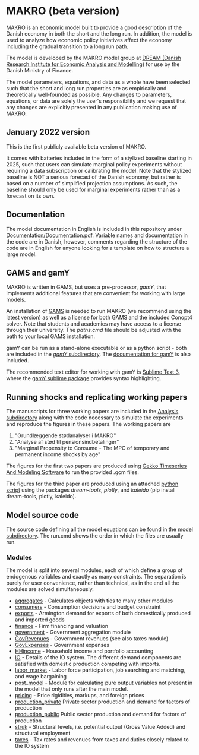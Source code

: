# MAKRO (beta version)
MAKRO is an economic model built to provide a good description of the Danish economy in both the short and the long run.
In addition, the model is used to analyze how economic policy initiatives affect the economy including the gradual transition to a long run path.

The model is developed by the MAKRO model group at [DREAM (Danish Research Institute for Economic Analysis and Modelling)](https://dreamgruppen.dk/) for use by the Danish Ministry of Finance.

The model parameters, equations, and data as a whole have been selected such that the short and long run properties are as empirically and theoretically well-founded as possible. Any changes to parameters, equations, or data are solely the user's responsibility and we request that any changes are explicitly presented in any publication making use of MAKRO.

## January 2022 version
This is the first publicly available beta version of MAKRO.

It comes with batteries included in the form of a stylized baseline starting in 2025, such that users can simulate marginal policy experiments without requiring a data subscription or calibrating the model.
Note that the stylized baseline is NOT a serious forecast of the Danish economy, but rather is based on a number of simplified projection assumptions. As such, the baseline should only be used for marginal experiments rather than as a forecast on its own.

## Documentation
The model documentation in English is included in this repository under [Documentation/Documentation.pdf](Documentation/Documentation.pdf).
Variable names and documentation in the code are in Danish, however, comments regarding the structure of the code are in English for anyone looking for a template on how to structure a large model.

## GAMS and gamY
MAKRO is written in GAMS, but uses a pre-processor, *gamY*, that implements additional features that are convenient for working with large models.

An installation of [GAMS](https://www.gams.com/) is needed to run MAKRO (we recommend using the latest version) as well as a license for both GAMS and the included Conopt4 solver. Note that students and academics may have access to a license through their university.
The *paths.cmd* file should be adjusted with the path to your local GAMS installation.

gamY can be run as a stand-alone executable or as a python script - both are included in the [*gamY* subdirectory](gamY/). The [documentation for gamY](gamY/gamY.pdf) is also included.

The recommended text editor for working with gamY is [Sublime Text 3](https://www.sublimetext.com/3), where the [gamY sublime package](https://packagecontrol.io/packages/gamY) provides syntax highlighting.

## Running shocks and replicating working papers
The manuscripts for three working papers  are included in the [Analysis subdirectory](Analysis/) along with the code necessary to simulate the experiments and reproduce the figures in these papers. The working papers are
1) "Grundlæggende stødanalyser i MAKRO"
2) "Analyse af stød til pensionsindbetalinger"
3) "Marginal Propensity to Consume - The MPC of temporary and permanent income shocks by age"

The figures for the first two papers are produced using [Gekko Timeseries And Modeling Software](https://github.com/thomsen67/GekkoTimeseries) to run the provided .gcm files.

The figures for the third paper are produced using an attached [python script](Analysis/Shocks_MPC/mpc_grafer.py) using the packages *dream-tools*, *plotly*, and *kaleido* (pip install dream-tools, plotly, kaleido).

## Model source code
The source code defining all the model equations can be found in the [model subdirectory](Model/).
The run.cmd shows the order in which the files are usually run.

### Modules
The model is split into several modules, each of which define a group of endogenous variables and exactly as many constraints. The separation is purely for user convenience, rather than technical, as in the end all the modules are solved simultaneously.

- [aggregates](Model/aggregates.gms) - Calculates objects with ties to many other modules
- [consumers](Model/consumers.gms) - Consumption decisions and budget constraint
- [exports](Model/exports.gms) - Armington demand for exports of both domestically produced and imported goods
- [finance](Model/finance.gms) - Firm financing and valuation
- [government](Model/government.gms) - Government aggregation module
- [GovRevenues](Model/GovRevenues.gms) - Government revenues (see also taxes module)
- [GovExpenses](Model/GovExpenses.gms) - Government expenses
- [HHincome](Model/HHincome.gms) - Household income and portfolio accounting
- [IO](Model/IO.gms) - Details of the IO system. The different demand components are satisfied with domestic production competing with imports.
- [labor_market](Model/labor_market.gms) - Labor force participation, job searching and matching, and wage bargaining
- [post_model](Model/post_model.gms) - Module for calculating pure output variables not present in the model that only runs after the main model.
- [pricing](Model/pricing.gms) - Price rigidities, markups, and foreign prices
- [production_private](Model/production_private.gms) Private sector production and demand for factors of production
- [production_public](Model/production_public.gms) Public sector production and demand for factors of production
- [struk](Model/struk.gms) - Structural levels, i.e. potential output (Gross Value Added) and structural employment
- [taxes](Model/taxes.gms) - Tax rates and revenues from taxes and duties closely related to the IO system 
